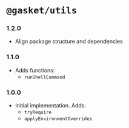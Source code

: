 # `@gasket/utils`

### 1.2.0

- Align package structure and dependencies

### 1.1.0

- Adds functions:
  - `runShellCommand`

### 1.0.0

- Initial implementation. Adds:
  - `tryRequire`
  - `applyEnvironmentOverrides`
